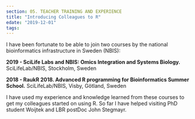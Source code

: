 ```yaml
---
section: 05. TEACHER TRAINING AND EXPERIENCE
title: "Introducing Colleagues to R"
edate: "2019-12-01"
tags:
---
```


I have been fortunate to be able to join two courses by the national bioinformatics infrastructure in Sweden (NBIS):

**2019 - SciLife Labs and NBIS: Omics Integration and Systems Biology.** SciLifeLab/NBIS, Stockholm, Sweden

**2018 - RaukR 2018. Advanced R programming for Bioinformatics Summer School.** SciLifeLab/NBIS, Visby, Götland, Sweden


I have used my experience and knowledge learned from these courses to get my colleagues started on using R. 
So far I have helped visiting PhD student Woijtek and LBR postDoc John Stegmayr. 